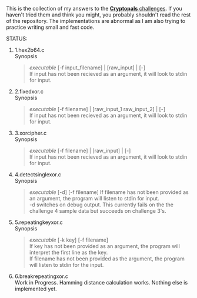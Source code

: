 This is the collection of my answers to the [**Cryptopals** challenges](https://cryptopals.com/).
If you haven't tried them and think you might, you probably shouldn't read the rest of the repository.
The implementations are abnormal as I am also trying to practice writing small and fast code.

STATUS:

1.  1.hex2b64.c  
    Synopsis  
    >*executable* [-f input_filename] | [raw_input] | [-]  
    If input has not been recieved as an argument, it will look to stdin for input.

2.  2.fixedxor.c  
    Synopsis  
    >*executable* [-f filename] | [raw_input_1 raw_input_2] | [-]  
    If input has not been recieved as an argument, it will look to stdin for input.

3.  3.xorcipher.c  
    Synopsis  
    >*executable* [-f filename] | [raw_input] | [-]  
    If input has not been recieved as an argument, it will look to stdin for input.

4.  4.detectsinglexor.c  
    Synopsis  
    >*executable* [-d] [-f filename]
    If filename has not been provided as an argument, the program will listen to stdin for input.  
    -d switches on debug output.
    This currently fails on the the challenge 4 sample data but succeeds on challenge 3's.  

5.  5.repeatingkeyxor.c  
    Synopsis
    >*executable* [-k key] [-f filename]  
    If key has not been provided as an argument, the program will interpret the first line as the key.  
    If filename has not been provided as the argument, the program will listen to stdin for the input.

6.  6.breakrepeatingxor.c  
    Work in Progress. Hamming distance calculation works. Nothing else is implemented yet.
